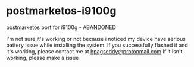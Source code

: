 # postmarketos-i9100g
postmarketos port for i9100g - ABANDONED

I'm not sure it's working or not because i noticed my device have serious battery issue while installing the system. If you successfully flashed it and it's working, please contact me at hpagseddy@protonmail.com
If it isn't working, please make a issue
